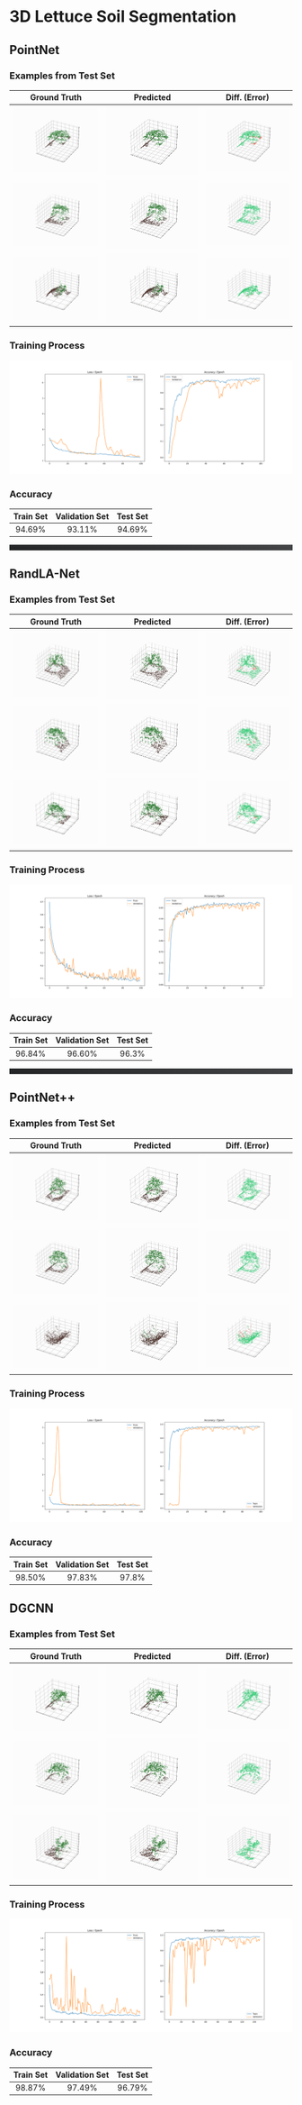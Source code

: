 # 3D Lettuce Soil Segmentation 

## PointNet
### Examples from Test Set
<table>
    <thead>
        <tr>
            <th style="text-align: center;">Ground Truth</th>
            <th style="text-align: center;">Predicted</th>
            <th style="text-align: center;">Diff. (Error)</th>
        </tr>
    </thead>
    <tr>
        <td><img src='images/labeled_0.gif'></td>
        <td><img src='images/predicted_0.gif'></td>
        <td><img src='images/diff_0.gif'></td>
    </tr>
    <tr>
        <td><img src='images/labeled_1.gif'></td>
        <td><img src='images/predicted_1.gif'></td>
        <td><img src='images/diff_1.gif'></td>
    </tr>
    <tr>
        <td><img src='images/labeled_2.gif'></td>
        <td><img src='images/predicted_2.gif'></td>
        <td><img src='images/diff_2.gif'></td>
    </tr>
</table>

### Training Process
![Training Process](images/training.png)

### Accuracy
<table style="text-align: center;">
    <thead>
        <tr>
            <th>Train Set</th>
            <th>Validation Set</th>
            <th>Test Set</th>
        </tr>
    </thead>
    <tr>
        <td>94.69%</td>
        <td>93.11%</td>
        <td>94.69%</td>
    </tr>
</table>

<hr style='height: 10px; border: none; color: #333; background: linear-gradient(90deg, #232526 0%, #414345 100%);'>

## RandLA-Net
### Examples from Test Set
<table>
    <thead>
        <tr>
            <th style="text-align: center;">Ground Truth</th>
            <th style="text-align: center;">Predicted</th>
            <th style="text-align: center;">Diff. (Error)</th>
        </tr>
    </thead>
    <tr>
        <td><img src='images/RandLANet_labeled_0.gif'></td>
        <td><img src='images/RandLANet_predicted_0.gif'></td>
        <td><img src='images/RandLANet_diff_0.gif'></td>
    </tr>
    <tr>
        <td><img src='images/RandLANet_labeled_1.gif'></td>
        <td><img src='images/RandLANet_predicted_1.gif'></td>
        <td><img src='images/RandLANet_diff_1.gif'></td>
    </tr>
    <tr>
        <td><img src='images/RandLANet_labeled_2.gif'></td>
        <td><img src='images/RandLANet_predicted_2.gif'></td>
        <td><img src='images/RandLANet_diff_2.gif'></td>
    </tr>
</table>

### Training Process
![Training Process](images/training_RandLANet.png)

### Accuracy
<table style="text-align: center;">
    <thead>
        <tr>
            <th>Train Set</th>
            <th>Validation Set</th>
            <th>Test Set</th>
        </tr>
    </thead>
    <tr>
        <td>96.84%</td>
        <td>96.60%</td>
        <td>96.3%</td>
    </tr>
</table>

<hr style='height: 10px; border: none; color: #333; background: linear-gradient(90deg, #232526 0%, #414345 100%);'>

## PointNet++
### Examples from Test Set
<table>
    <thead>
        <tr>
            <th style="text-align: center;">Ground Truth</th>
            <th style="text-align: center;">Predicted</th>
            <th style="text-align: center;">Diff. (Error)</th>
        </tr>
    </thead>
    <tr>
        <td><img src='images/PointNet2_labeled_0.gif'></td>
        <td><img src='images/PointNet2_predicted_0.gif'></td>
        <td><img src='images/PointNet2_diff_0.gif'></td>
    </tr>
    <tr>
        <td><img src='images/PointNet2_labeled_1.gif'></td>
        <td><img src='images/PointNet2_predicted_1.gif'></td>
        <td><img src='images/PointNet2_diff_1.gif'></td>
    </tr>
    <tr>
        <td><img src='images/PointNet2_labeled_2.gif'></td>
        <td><img src='images/PointNet2_predicted_2.gif'></td>
        <td><img src='images/PointNet2_diff_2.gif'></td>
    </tr>
</table>

### Training Process
![Training Process](images/training_PointNet2.png)

### Accuracy
<table style="text-align: center;">
    <thead>
        <tr>
            <th>Train Set</th>
            <th>Validation Set</th>
            <th>Test Set</th>
        </tr>
    </thead>
    <tr>
        <td>98.50%</td>
        <td>97.83%</td>
        <td>97.8%</td>
    </tr>
</table>


## DGCNN
### Examples from Test Set
<table>
    <thead>
        <tr>
            <th style="text-align: center;">Ground Truth</th>
            <th style="text-align: center;">Predicted</th>
            <th style="text-align: center;">Diff. (Error)</th>
        </tr>
    </thead>
    <tr>
        <td><img src='images/DGCNN_labeled_0.gif'></td>
        <td><img src='images/DGCNN_predicted_0.gif'></td>
        <td><img src='images/DGCNN_diff_0.gif'></td>
    </tr>
    <tr>
        <td><img src='images/DGCNN_labeled_1.gif'></td>
        <td><img src='images/DGCNN_predicted_1.gif'></td>
        <td><img src='images/DGCNN_diff_1.gif'></td>
    </tr>
    <tr>
        <td><img src='images/DGCNN_labeled_2.gif'></td>
        <td><img src='images/DGCNN_predicted_2.gif'></td>
        <td><img src='images/DGCNN_diff_2.gif'></td>
    </tr>
</table>

### Training Process
![Training Process](images/training_DGCNN.png)

### Accuracy
<table style="text-align: center;">
    <thead>
        <tr>
            <th>Train Set</th>
            <th>Validation Set</th>
            <th>Test Set</th>
        </tr>
    </thead>
    <tr>
        <td>98.87%</td>
        <td>97.49%</td>
        <td>96.79%</td>
    </tr>
</table>
